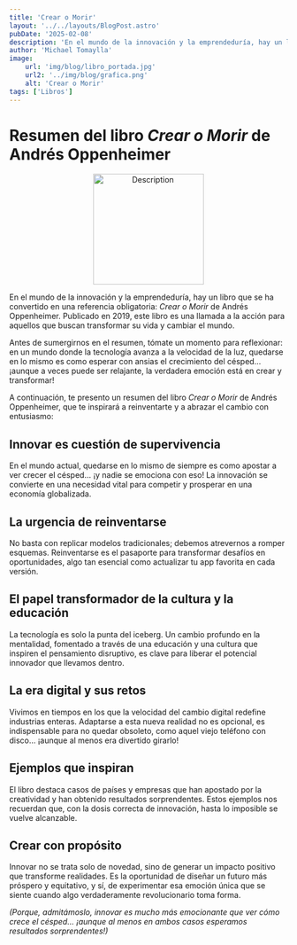 ```yaml
---
title: 'Crear o Morir'
layout: '../../layouts/BlogPost.astro'
pubDate: '2025-02-08'
description: 'En el mundo de la innovación y la emprendeduría, hay un libro que se ha convertido en una referencia obligatoria'
author: 'Michael Tomaylla'
image:
    url: 'img/blog/libro_portada.jpg'
    url2: '../img/blog/grafica.png'
    alt: 'Crear o Morir'
tags: ['Libros']
---
```


# Resumen del libro *Crear o Morir* de Andrés Oppenheimer

<div style="text-align: center;">
    <img src="../../img/blog/libro_portada.jpg" alt="Description" width="200" />
</div>

En el mundo de la innovación y la emprendeduría, hay un libro que se ha convertido en una referencia obligatoria: *Crear o Morir* de Andrés Oppenheimer. Publicado en 2019, este libro es una llamada a la acción para aquellos que buscan transformar su vida y cambiar el mundo.  

Antes de sumergirnos en el resumen, tómate un momento para reflexionar: en un mundo donde la tecnología avanza a la velocidad de la luz, quedarse en lo mismo es como esperar con ansias el crecimiento del césped... ¡aunque a veces puede ser relajante, la verdadera emoción está en crear y transformar!  

A continuación, te presento un resumen del libro *Crear o Morir* de Andrés Oppenheimer, que te inspirará a reinventarte y a abrazar el cambio con entusiasmo:  

## Innovar es cuestión de supervivencia  

En el mundo actual, quedarse en lo mismo de siempre es como apostar a ver crecer el césped… ¡y nadie se emociona con eso! La innovación se convierte en una necesidad vital para competir y prosperar en una economía globalizada.  

## La urgencia de reinventarse  

No basta con replicar modelos tradicionales; debemos atrevernos a romper esquemas. Reinventarse es el pasaporte para transformar desafíos en oportunidades, algo tan esencial como actualizar tu app favorita en cada versión.  

## El papel transformador de la cultura y la educación  

La tecnología es solo la punta del iceberg. Un cambio profundo en la mentalidad, fomentado a través de una educación y una cultura que inspiren el pensamiento disruptivo, es clave para liberar el potencial innovador que llevamos dentro.  

## La era digital y sus retos  

Vivimos en tiempos en los que la velocidad del cambio digital redefine industrias enteras. Adaptarse a esta nueva realidad no es opcional, es indispensable para no quedar obsoleto, como aquel viejo teléfono con disco… ¡aunque al menos era divertido girarlo!  

## Ejemplos que inspiran  

El libro destaca casos de países y empresas que han apostado por la creatividad y han obtenido resultados sorprendentes. Estos ejemplos nos recuerdan que, con la dosis correcta de innovación, hasta lo imposible se vuelve alcanzable.  

## Crear con propósito  

Innovar no se trata solo de novedad, sino de generar un impacto positivo que transforme realidades. Es la oportunidad de diseñar un futuro más próspero y equitativo, y sí, de experimentar esa emoción única que se siente cuando algo verdaderamente revolucionario toma forma.  

*(Porque, admitámoslo, innovar es mucho más emocionante que ver cómo crece el césped... ¡aunque al menos en ambos casos esperamos resultados sorprendentes!)*  